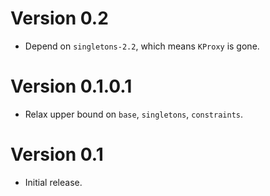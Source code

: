 # Version 0.2

* Depend on `singletons-2.2`, which means `KProxy` is gone.


# Version 0.1.0.1

* Relax upper bound on `base`, `singletons`, `constraints`.


# Version 0.1

* Initial release.
